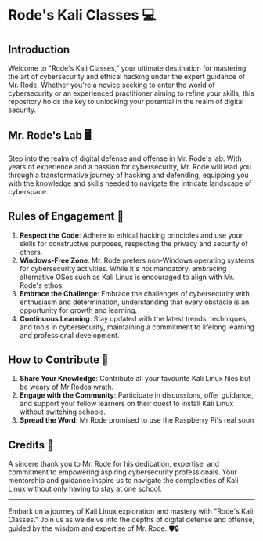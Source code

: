 # Rode's Kali Classes 💻

## Introduction
Welcome to "Rode's Kali Classes," your ultimate destination for mastering the art of cybersecurity and ethical hacking under the expert guidance of Mr. Rode. Whether you're a novice seeking to enter the world of cybersecurity or an experienced practitioner aiming to refine your skills, this repository holds the key to unlocking your potential in the realm of digital security.

## Mr. Rode's Lab 🖥️
Step into the realm of digital defense and offense in Mr. Rode's lab. With years of experience and a passion for cybersecurity, Mr. Rode will lead you through a transformative journey of hacking and defending, equipping you with the knowledge and skills needed to navigate the intricate landscape of cyberspace.

## Rules of Engagement 📜
1. **Respect the Code**: Adhere to ethical hacking principles and use your skills for constructive purposes, respecting the privacy and security of others.
2. **Windows-Free Zone**: Mr. Rode prefers non-Windows operating systems for cybersecurity activities. While it's not mandatory, embracing alternative OSes such as Kali Linux is encouraged to align with Mr. Rode's ethos.
3. **Embrace the Challenge**: Embrace the challenges of cybersecurity with enthusiasm and determination, understanding that every obstacle is an opportunity for growth and learning.
4. **Continuous Learning**: Stay updated with the latest trends, techniques, and tools in cybersecurity, maintaining a commitment to lifelong learning and professional development.

## How to Contribute 🤝
1. **Share Your Knowledge**: Contribute all your favourite Kali Linux files but be weary of Mr Rodes wrath.
2. **Engage with the Community**: Participate in discussions, offer guidance, and support your fellow learners on their quest to install Kali Linux without switching schools.
3. **Spread the Word**: Mr Rode promised to use the Raspberry Pi's real soon

## Credits 👏
A sincere thank you to Mr. Rode for his dedication, expertise, and commitment to empowering aspiring cybersecurity professionals. Your mentorship and guidance inspire us to navigate the complexities of Kali Linux without only having to stay at one school.

---
Embark on a journey of Kali Linux exploration and mastery with "Rode's Kali Classes." Join us as we delve into the depths of digital defense and offense, guided by the wisdom and expertise of Mr. Rode. 🛡️🔒
